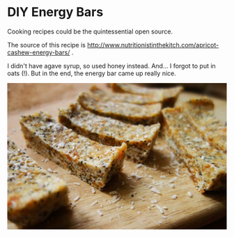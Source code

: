 # DIY Energy Bars

Cooking recipes could be the quintessential open source.

The source of this recipe is
http://www.nutritionistinthekitch.com/apricot-cashew-energy-bars/ .

I didn't have agave syrup, so used honey instead.
And... I forgot to put in oats (!). But in the end, the energy bar
came up really nice.

![Apricot Energy Bar][apricot_1]

[apricot_1]:images/20160412_N_DIY_Energy_Bars_004.jpg
